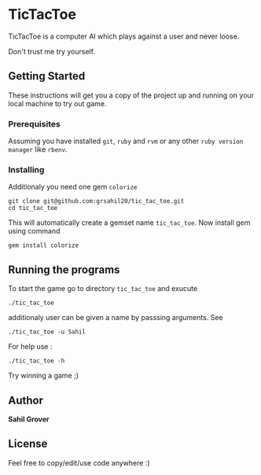# TicTacToe

TicTacToe is a computer AI which plays against a user and never loose.

Don't trust me try yourself.


## Getting Started

These instructions will get you a copy of the project up and running on your local machine to try out game.

### Prerequisites

Assuming you have installed `git`, `ruby` and `rvm` or any other `ruby version manager` like `rbenv`.


### Installing

Additionaly you need one gem `colorize`

```
git clone git@github.com:grsahil20/tic_tac_toe.git
cd tic_tac_toe
```

This will automatically create a gemset name `tic_tac_toe`. Now install gem using command

```
gem install colorize
```


## Running the programs

To start the game go to directory `tic_tac_toe` and exucute

```
./tic_tac_toe
```

additionaly user can be given a name by passsing arguments. See

```
./tic_tac_toe -u Sahil
```

For help use :

```
./tic_tac_toe -h
```


Try winning a game ;)


## Author

**Sahil Grover**


## License

Feel free to copy/edit/use code anywhere :)

